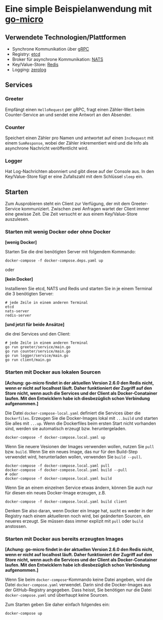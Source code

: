 # Eine simple Beispielanwendung mit [go-micro](https://github.com/micro/go-micro)

## Verwendete Technologien/Plattformen

-   Synchrone Kommunikation über [gRPC](https://grpc.io/)
-   Registry: [etcd](https://etcd.io/)
-   Broker für asynchrone Kommunikation: [NATS](https://nats.io/)
-   Key/Value-Store: [Redis](https://redis.io/)
-   Logging: [zerolog](https://github.com/rs/zerolog)

## Services

### Greeter

Empfängt einen `HelloRequest` per gRPC, fragt einen Zähler-Wert beim Counter-Service an
und sendet eine Antwort an den Absender.

### Counter

Speichert einen Zähler pro Namen und antwortet auf einen `IncRequest` mit einem
`SumResponse`, wobei der Zähler inkrementiert wird und die Info als asynchrone
Nachricht veröffentlicht wird.

### Logger

Hat Log-Nachrichten abonniert und gibt diese auf der Console aus. In den Key/Value-Store
fügt er eine Zufallszahl mit dem Schlüssel `sleep` ein.

## Starten

Zum Ausprobieren steht ein Client zur Verfügung, der mit dem Greeter-Service kommuniziert.
Zwischen zwei Anfragen wartet der Client immer eine gewisse Zeit. Die Zeit versucht
er aus einem Key/Value-Store auszulesen.

### Starten mit wenig Docker oder ohne Docker

**[wenig Docker]**

Starten Sie die drei benötigten Server mit folgendem Kommando:

```
docker-compose -f docker-compose.deps.yaml up
```

oder

**[kein Docker]**

Installieren Sie etcd, NATS und Redis und starten Sie in je einem Terminal
die 3 benötigten Server:

```
# jede Zeile in einem anderen Terminal
etcd
nats-server
redis-server
```

**[und jetzt für beide Ansätze]**

die drei Services und den Client:

```
# jede Zeile in einem anderen Terminal
go run greeter/service/main.go
go run counter/service/main.go
go run logger/service/main.go
go run client/main.go
```

### Starten mit Docker aus lokalen Sourcen

**[Achung: go-micro findet in der aktuellen Version 2.6.0 den Redis nicht, wenn
er nicht auf localhost läuft. Daher funktioniert der Zugriff auf den Store nicht,
wenn auch die Services und der Client als Docker-Conatainer laufen. Mit den
Entwicklern habe ich diesbezüglich schon Verbindung aufgenommen.]**

Die Datei `docker-compose-local.yaml` definiert die Services über die `Dockerfiles`.
Erzeugen Sie die Docker-Images lokal mit `...build` und starten Sie alles mit `...up`.
Wenn die Dockerfiles beim ersten Start nicht vorhanden sind, werden sie automatisch
erzeugt bzw. heruntergeladen.

```
docker-compose -f docker-compose.local.yaml up
```

Wenn Sie neuere Vesionen der Images verwenden wollen, nutzen Sie `pull` bzw. `build`.
Wenn Sie ein neues Image, das nur für den Build-Step verwendet wird, herunterladen
wollen, verwenden Sie `build --pull`.

```
docker-compose -f docker-compose.local.yaml pull
docker-compose -f docker-compose.local.yaml build --pull
# oder
docker-compose -f docker-compose.local.yaml build
```

Wenn Sie an einem einzelnen Service etwas ändern, können Sie auch nur für diesen
ein neues Docker-Image erzeugen, z.B.

```
docker-compose -f docker-compose.local.yaml build client
```

Denken Sie also daran, wenn Docker ein Image hat, sucht es weder in der Registry
nach einem aktuelleren noch wird, bei geänderten Sourcen, ein neueres erzeugt.
Sie müssen dass immer explizit mit `pull` oder `build` anstossen.

### Starten mit Docker aus bereits erzeugten Images

**[Achung: go-micro findet in der aktuellen Version 2.6.0 den Redis nicht, wenn
er nicht auf localhost läuft. Daher funktioniert der Zugriff auf den Store nicht,
wenn auch die Services und der Client als Docker-Conatainer laufen. Mit den
Entwicklern habe ich diesbezüglich schon Verbindung aufgenommen.]**

Wenn Sie beim `docker-compose`-Kommando keine Datei angeben, wird die Datei `docker-compose.yaml`
verwendet. Darin sind die Docker-Images aus der GitHub-Registry angegeben. Dass heisst, Sie benötigen nur die Datei `docker-compose.yaml` und überhaupt keine Sourcen.

Zum Starten geben Sie daher einfach folgendes ein:

```
docker-compose up
```
